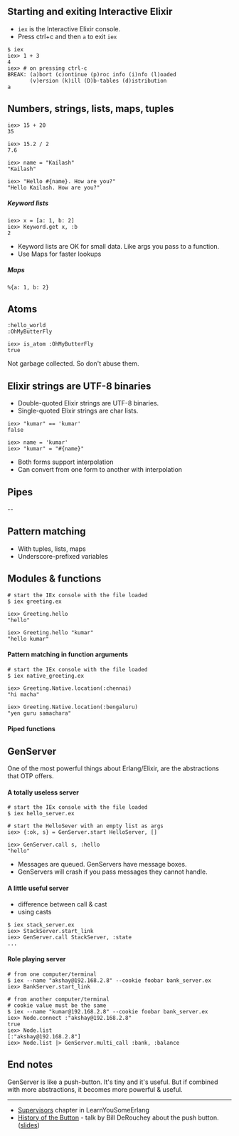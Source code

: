 ## Starting and exiting Interactive Elixir

* `iex` is the Interactive Elixir console.
* Press ctrl+c and then `a` to exit `iex`

```
$ iex
iex> 1 + 3
4
iex> # on pressing ctrl-c
BREAK: (a)bort (c)ontinue (p)roc info (i)nfo (l)oaded
       (v)ersion (k)ill (D)b-tables (d)istribution
a
```

## Numbers, strings, lists, maps, tuples

```
iex> 15 + 20
35

iex> 15.2 / 2
7.6

iex> name = "Kailash"
"Kailash"

iex> "Hello #{name}. How are you?"
"Hello Kailash. How are you?"
```

##### Keyword lists

```
iex> x = [a: 1, b: 2]
iex> Keyword.get x, :b
2
```

* Keyword lists are OK for small data. Like args you pass to a function.
* Use Maps for faster lookups

##### Maps

```
%{a: 1, b: 2}
```

## Atoms

```
:hello_world
:OhMyButterFly
```

```
iex> is_atom :OhMyButterFly
true
```

Not garbage collected. So don't abuse them.

## Elixir strings are UTF-8 binaries

* Double-quoted Elixir strings are UTF-8 binaries.
* Single-quoted Elixir strings are char lists.

```
iex> "kumar" == 'kumar'
false

iex> name = 'kumar'
iex> "kumar" = "#{name}"
```

* Both forms support interpolation
* Can convert from one form to another with interpolation

## Pipes

--

## Pattern matching

* With tuples, lists, maps
* Underscore-prefixed variables

## Modules & functions

```
# start the IEx console with the file loaded
$ iex greeting.ex

iex> Greeting.hello
"hello"

iex> Greeting.hello "kumar"
"hello kumar"
```

#### Pattern matching in function arguments

```
# start the IEx console with the file loaded
$ iex native_greeting.ex

iex> Greeting.Native.location(:chennai)
"hi macha"

iex> Greeting.Native.location(:bengaluru)
"yen guru samachara"
```

#### Piped functions



## GenServer

One of the most powerful things about Erlang/Elixir, are the abstractions that OTP offers.

#### A totally useless server

```
# start the IEx console with the file loaded
$ iex hello_server.ex

# start the HelloSever with an empty list as args
iex> {:ok, s} = GenServer.start HelloServer, []

iex> GenServer.call s, :hello
"hello"
```

* Messages are queued. GenServers have message boxes.
* GenServers will crash if you pass messages they cannot handle.

#### A little useful server

* difference between call & cast
* using casts

```
$ iex stack_server.ex
iex> StackServer.start_link
iex> GenServer.call StackServer, :state
...
```

#### Role playing server

```
# from one computer/terminal
$ iex --name "akshay@192.168.2.8" --cookie foobar bank_server.ex
iex> BankServer.start_link

# from another computer/terminal
# cookie value must be the same
$ iex --name "kumar@192.168.2.8" --cookie foobar bank_server.ex
iex> Node.connect :"akshay@192.168.2.8"
true
iex> Node.list
[:"akshay@192.168.2.8"]
iex> Node.list |> GenServer.multi_call :bank, :balance
```

## End notes

GenServer is like a push-button. It's tiny and it's useful. But if combined with more abstractions, it becomes more powerful & useful.

----

* [Supervisors](http://learnyousomeerlang.com/supervisors) chapter in LearnYouSomeErlang
* [History of the Button](https://www.youtube.com/watch?v=zdwUbhm-8Mw) - talk by Bill DeRouchey about the push button. ([slides](http://www.slideshare.net/billder/history-of-the-button-at-sxsw))
